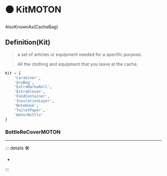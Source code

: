 # 🟠 <motor>KitMOTON</motor>

AlsoKnownAs(CacheBag)

## Definition(Kit)
>
> a set of articles or equipment needed for a specific purpose.

> All the clothing and equipment that you leave at the cache.

```py
Kit = {
    'Carabiner',
    'DryBag',
    'ExtraMarkaRoll',
    'ExtraGloves',
    'FoodContainer',
    'InsulationLayer',
    'Notebook',
    'ToiletPaper',
    'WaterBottle'
}
```

### BottleReCoverMOTON

---

<!-- =================================================== -->
<!-- =================================================== -->
<!-- =================================================== -->
<!-- =================================================== -->
<!-- =================================================== -->
::: details 🛠

-

:::
